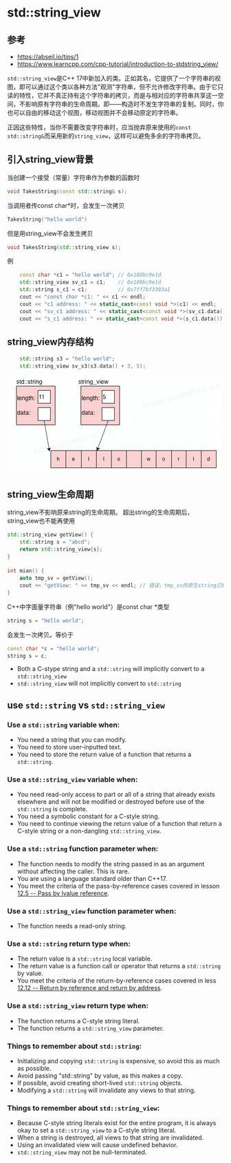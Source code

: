 # std::string_view

## 参考
- https://abseil.io/tips/1
- https://www.learncpp.com/cpp-tutorial/introduction-to-stdstring_view/


`std::string_view`是C++ 17中新加入的类。正如其名，它提供了一个字符串的视图，即可以通过这个类以各种方法"观测"字符串，但不允许修改字符串。由于它只读的特性，它并不真正持有这个字符串的拷贝，而是与相对应的字符串共享这一空间，不影响原有字符串的生命周期。即——构造时不发生字符串的复制。同时，你也可以自由的移动这个视图，移动视图并不会移动原定的字符串。

正因这些特性，当你不需要改变字符串时，应当抛弃原来使用的`const std::string&`而采用新的`string_view`，这样可以避免多余的字符串拷贝。

## 引入string_view背景

当创建一个接受（常量）字符串作为参数的函数时
```c++
void TakesString(const std::string& s);
```

当调用者传const char*时，会发生一次拷贝
```c++
TakesString("hello world")
```

但是用string_view不会发生拷贝
```c++
void TakesString(std::string_view s);
```

例
```c++
    const char *c1 = "hello world"; // 0x100bc9e1d
    std::string_view sv_c1 = c1;    // 0x100bc9e1d
    std::string s_c1 = c1;          // 0x7ff7bf3393a1
    cout << "const char *c1: " << c1 << endl;
    cout << "c1 address: " << static_cast<const void *>(c1) << endl;
    cout << "sv_c1 address: " << static_cast<const void *>(sv_c1.data()) << endl;
    cout << "s_c1 address: " << static_cast<const void *>(s_c1.data()) << endl;
```

## string_view内存结构

```c++
    std::string s3 = "hello world";
    std::string_view sv_s3(s3.data() + 3, 5);
```
![img.png](img.png)

## string_view生命周期
string_view不影响原来string的生命周期。
超出string的生命周期后，string_view也不能再使用

```c++
std::string_view getView() {
    std::string s = "abcd";
    return std::string_view{s};
}

int mian() {
    auto tmp_sv = getView();
    cout << "getView: " << tmp_sv << endl; // 错误，tmp_sv的原生string已经销毁
}
```

C++中字面量字符串（例"hello world"）是const char *类型
```c++
string s = "hello world";
```
会发生一次拷贝。等价于
```c++
const char *c = "hello world";
string s = c;
```

- Both a C-stype string and a `std::string` will implicitly convert to a `std::string_view`
- `std::string_view` will not implicitly convert to `std::string`

## use `std::string` vs `std::string_view`

### Use a `std::string` variable when:
- You need a string that you can modify.
- You need to store user-inputted text.
- You need to store the return value of a function that returns a `std::string`.

### Use a `std::string_view` variable when:
- You need read-only access to part or all of a string that already exists elsewhere and will not be modified or destroyed before use of the `std::string` is complete.
- You need a symbolic constant for a C-style string.
- You need to continue viewing the return value of a function that return a C-style string or a non-dangling `std::string_view`.

### Use a `std::string` function parameter when:
- The function needs to modify the string passed in as an argument without affecting the caller. This is rare.
- You are using a language standard older than C++17.
- You meet the criteria of the pass-by-reference cases covered in lesson [12.5 -- Pass by lvalue reference](https://www.learncpp.com/cpp-tutorial/pass-by-lvalue-reference/).


### Use a `std::string_view` function parameter when:
- The function needs a read-only string.

### Use a `std::string` return type when:
- The return value is a `std::string` local variable.
- The return value is a function call or operator that returns a `std::string` by value.
- You meet the criteria of the return-by-reference cases covered in less [12.12 -- Return by reference and return by address](https://www.learncpp.com/cpp-tutorial/return-by-reference-and-return-by-address/).

### Use a `std::string_view` return type when:
- The function returns a C-style string literal.
- The function returns a `std::string_view` parameter.

### Things to remember about `std::string`:
- Initializing and copying `std::string` is expensive, so avoid this as much as possible.
- Avoid passing "std::string" by value, as this makes a copy.
- If possible, avoid creating short-lived `std::string` objects.
- Modifying a `std::string` will invalidate any views to that string.

### Things to remember about `std::string_view`:
- Because C-style string literals exist for the entire program, it is always okay to set a `std::string_view` to a C-style string literal.
- When a string is destroyed, all views to that string are invalidated.
- Using an invalidated view will cause undefined behavior.
- `std::string_view` may not be null-terminated.